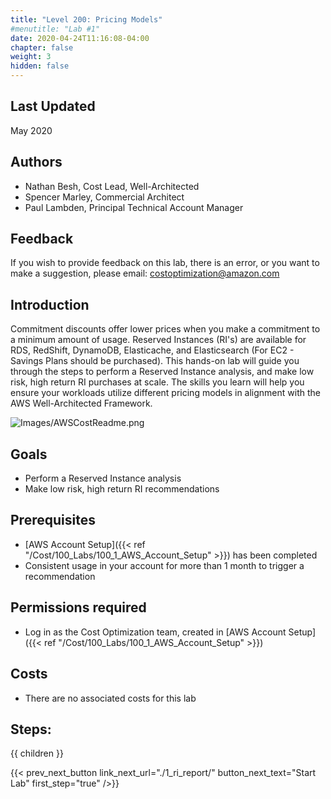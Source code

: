 ```yaml
---
title: "Level 200: Pricing Models"
#menutitle: "Lab #1"
date: 2020-04-24T11:16:08-04:00
chapter: false
weight: 3
hidden: false
---
```


## Last Updated
May 2020

## Authors
- Nathan Besh, Cost Lead, Well-Architected
- Spencer Marley, Commercial Architect
- Paul Lambden, Principal Technical Account Manager

## Feedback
If you wish to provide feedback on this lab, there is an error, or you want to make a suggestion, please email: costoptimization@amazon.com

## Introduction
Commitment discounts offer lower prices when you make a commitment to a minimum amount of usage. Reserved Instances (RI's) are available for RDS, RedShift, DynamoDB, Elasticache, and Elasticsearch (For EC2 - Savings Plans should be purchased). This hands-on lab will guide you through the steps to perform a Reserved Instance analysis, and make low risk, high return RI purchases at scale. The skills you learn will help you ensure your workloads utilize different pricing models in alignment with the AWS Well-Architected Framework.

![Images/AWSCostReadme.png](/Cost/200_3_Pricing_Models/Images/AWSCostReadme.png)

## Goals
- Perform a Reserved Instance analysis
- Make low risk, high return RI recommendations

## Prerequisites
- [AWS Account Setup]({{< ref "/Cost/100_Labs/100_1_AWS_Account_Setup" >}}) has been completed
- Consistent usage in your account for more than 1 month to trigger a recommendation

## Permissions required
- Log in as the Cost Optimization team, created in [AWS Account Setup]({{< ref "/Cost/100_Labs/100_1_AWS_Account_Setup" >}})

## Costs
- There are no associated costs for this lab

## Steps:
{{ children }}

{{< prev_next_button link_next_url="./1_ri_report/" button_next_text="Start Lab" first_step="true" />}}